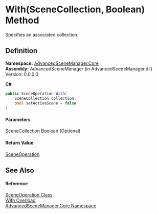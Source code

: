 # With(SceneCollection, Boolean) Method

Specifies an associated collection.

## Definition

**Namespace:** [AdvancedSceneManager.Core](N_AdvancedSceneManager_Core.md)\
**Assembly:** AdvancedSceneManager (in AdvancedSceneManager.dll) Version: 0.0.0.0

**C#**

```c#
public SceneOperation With(
	SceneCollection collection,
	bool setActiveScene = false
)
```

#### Parameters

&#x20; [SceneCollection](T_AdvancedSceneManager_Models_SceneCollection.md)   [Boolean](https://learn.microsoft.com/dotnet/api/system.boolean)  (Optional)&#x20;

#### Return Value

[SceneOperation](T_AdvancedSceneManager_Core_SceneOperation.md)

## See Also

#### Reference

[SceneOperation Class](T_AdvancedSceneManager_Core_SceneOperation.md)\
[With Overload](Overload_AdvancedSceneManager_Core_SceneOperation_With.md)\
[AdvancedSceneManager.Core Namespace](N_AdvancedSceneManager_Core.md)
